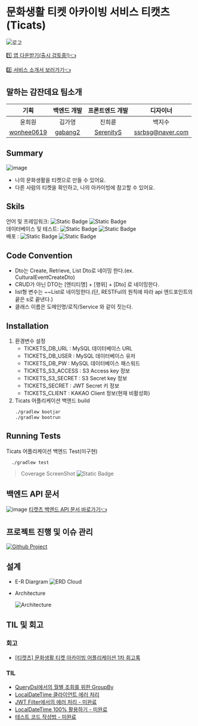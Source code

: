 # 문화생활 티켓 아카이빙 서비스 티캣츠(Ticats)
![로고](https://github.com/potenday-23/tickets_backend/assets/82714785/583637a8-0796-4abc-949c-faea3d87e4b0)

[1️⃣ 앱 다운받기(출시 검토중!)👈](https://drive.google.com/file/d/1Nsd-iJ7azwFYLCXXw6m8QavjiCGtM7Cy/view?usp=drivesdk)

[2️⃣ 서비스 소개서 보러가기👈](https://file.notion.so/f/f/da2fc6b2-1845-4cbe-9aab-ca4922314a62/3a93adb8-5e9b-424c-84d8-8c85497e6c7e/%E1%84%90%E1%85%B5%E1%84%8F%E1%85%A2%E1%86%BA%E1%84%8E%E1%85%B3(Ticats)_%E1%84%89%E1%85%A5%E1%84%87%E1%85%B5%E1%84%89%E1%85%B3_%E1%84%89%E1%85%A9%E1%84%80%E1%85%A2%E1%84%89%E1%85%A5_20231112.pdf?id=5629a314-3816-4c17-920b-17d3e789c0b5&table=block&spaceId=da2fc6b2-1845-4cbe-9aab-ca4922314a62&expirationTimestamp=1699977600000&signature=Gy9Dz2_1w29RwF50lgkkBThklY3-a_AgmL3_91HRKmA&downloadName=%E1%84%90%E1%85%B5%E1%84%8F%E1%85%A2%E1%86%BA%E1%84%8E%E1%85%B3%28Ticats%29_%E1%84%89%E1%85%A5%E1%84%87%E1%85%B5%E1%84%89%E1%85%B3+%E1%84%89%E1%85%A9%E1%84%80%E1%85%A2%E1%84%89%E1%85%A5_20231112.pdf)

## 말하는 감잔데요 팀소개
|                   기획                    |                백엔드 개발                 |              프론트엔드 개발               |                 디자이너                 |
|:---------------------------------------:|:-------------------------------------:|:-----------------------------------:|:------------------------------------:|
|                   윤희원                   |                  김가영                  |                 진희륜                 |                 백지수                  |
| [wonhee0619](https://github.com/wonhee0619) | [gabang2](https://github.com/gabang2) | [SerenityS](https://github.com/SerenityS) | [ssrbsg@naver.com](ssrbsg@naver.com) |

## Summary
![image](https://github.com/potenday-23/tickets_backend/assets/82714785/c1206254-eb11-4034-8a4a-44613856a42f)
- 나의 문화생활을 티켓으로 만들 수 있어요.
- 다른 사람의 티켓을 확인하고, 나의 아카이빙에 참고할 수 있어요.

## Skils
언어 및 프레임워크: ![Static Badge](https://img.shields.io/badge/Java-17-Green) ![Static Badge](https://img.shields.io/badge/Spring_boot-REST-Green)<br/>
데이터베이스 및 테스트: ![Static Badge](https://img.shields.io/badge/MySQL-8-blue) ![Static Badge](https://img.shields.io/badge/JUnit-Green) <br/>
배포 : ![Static Badge](https://img.shields.io/badge/LINUX-039BC6) ![Static Badge](https://img.shields.io/badge/AWS-Orange) <br/>

## Code Convention
- Dto는 Create, Retrieve, List Dto로 네이밍 한다.(ex. CulturalEventCreateDto)
- CRUD가 아닌 DTO는 [엔티티명] + [행위] + [Dto] 로 네이밍한다.
- list형 변수는 ~~List로 네이밍한다.(단, RESTFul의 원칙에 따라 api 엔드포인트의 끝은 s로 끝낸다.)
- 클래스 이름은 도메인명/로직/Service 와 같이 짓는다.

## Installation
1. 환경변수 설정
   - TICKETS_DB_URL : MySQL 데이터베이스 URL
   - TICKETS_DB_USER : MySQL 데이터베이스 유저
   - TICKETS_DB_PW : MySQL 데이터베이스 패스워드
   - TICKETS_S3_ACCESS : S3 Access key 정보 
   - TICKETS_S3_SECRET : S3 Secret key 정보
   - TICKETS_SECRET : JWT Secret 키 정보
   - TICKETS_CLIENT : KAKAO Client 정보(현재 비활성화)
2. Ticats 어플리케이션 백엔드 build
    ```bash
    ./gradlew bootjar
    ./gradlew bootrun
    ```

## Running Tests
Ticats 어플리케이션 백엔드 Test(미구현)
```bash
  ./gradlew test
```
> Coverage ScreenShot ![Static Badge](https://img.shields.io/badge/Test_Passed-7/7-green)<br/>

## 백엔드 API 문서
![image](https://github.com/potenday-23/tickets_backend/assets/82714785/8e56a65c-1d6d-40d8-931c-41e8a6a67458)
[티캣츠 백엔드 API 문서 바로가기👈](https://www.ticats.r-e.kr/swagger-ui/)

## 프로젝트 진행 및 이슈 관리
[![Github Project](https://img.shields.io/badge/Github-%23000000.svg?style=for-the-badge&logo=Github&logoColor=white)](https://github.com/potenday-23/tickets_backend/issues)

## 설계
- E-R Diargram
   ![ERD Cloud](https://github.com/potenday-23/tickets_backend/assets/82714785/5b4e207d-35ef-4153-8ce5-a25844bc17cf)

- Architecture

  ![Architecture](https://github.com/potenday-23/tickets_backend/assets/82714785/021b3e23-66bc-4724-9c31-4e550342f38d)


## TIL 및 회고
### 회고
- [[티캣츠] 문화생활 티켓 아카이빙 어플리케이션 1차 회고록](https://velog.io/@gabang2/%ED%8B%B0%EC%BA%A3%EC%B8%A0-%EB%AC%B8%ED%99%94%EC%83%9D%ED%99%9C-%ED%8B%B0%EC%BC%93-%EC%95%84%EC%B9%B4%EC%9D%B4%EB%B9%99-%EC%96%B4%ED%94%8C%EB%A6%AC%EC%BC%80%EC%9D%B4%EC%85%98-1%EC%B0%A8-%ED%9A%8C%EA%B3%A0%EB%A1%9D)
### TIL
- [QueryDsl에서의 월별 조회를 위한 GroupBy](https://www.notion.so/gabang2/QueryDsl-3b8f3bc3ba30457b8b59371b0654df1d)
- [LocalDateTime 클라이언트 에러 처리](https://www.notion.so/gabang2/LocalDateTime-b69aeadeb78a46349474cb395ffe1e80?pvs=25)
- [JWT Filter에서의 에러 처리 - 미완료](https://www.notion.so/gabang2/JWT-Filter-Error-8c488e856bbb48b9a554146b29c96a5d)
- [LocalDateTime 100% 활용하기 - 미완료](https://www.notion.so/gabang2/LocalDateTime-100-51a54847578f45a88af44eb533390285)
- [테스트 코드 작성법 - 미완료](https://www.notion.so/gabang2/4d89c76418c04972a165966258fe4ce0)

